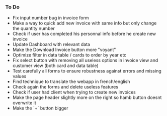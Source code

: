 ### To Do 

- Fix input number bug in invoice form
- Make a way to quick add new invoice with same info but only change the quantity number
- Check if user has completed his personnal info before he create new invoice
- Update Dashboard with relevant data
- Make the Download Invoice button more "voyant"
- Optimize filter in data table / cards to order by year etc
- Fix select button with removing all useless options in invoice view and customer view (both card and data table)
- Test carefully all forms to ensure robustness against errors and missing values 
- Find technique to translate the webapp in french/english
- Check again the forms and delete useless features
- Check if user had client when trying to create new invoices
- Make the page header slightly more on the right so hamb button doesnt overwrite it 
- Make the ´+´ button bigger 